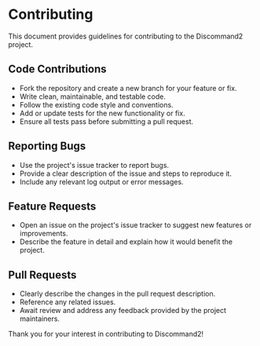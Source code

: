 # Contributing

This document provides guidelines for contributing to the Discommand2 project.

## Code Contributions

- Fork the repository and create a new branch for your feature or fix.
- Write clean, maintainable, and testable code.
- Follow the existing code style and conventions.
- Add or update tests for the new functionality or fix.
- Ensure all tests pass before submitting a pull request.

## Reporting Bugs

- Use the project's issue tracker to report bugs.
- Provide a clear description of the issue and steps to reproduce it.
- Include any relevant log output or error messages.

## Feature Requests

- Open an issue on the project's issue tracker to suggest new features or improvements.
- Describe the feature in detail and explain how it would benefit the project.

## Pull Requests

- Clearly describe the changes in the pull request description.
- Reference any related issues.
- Await review and address any feedback provided by the project maintainers.

Thank you for your interest in contributing to Discommand2!